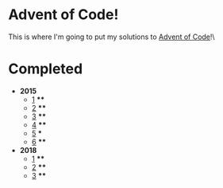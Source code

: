 # Advent of Code!
This is where I'm going to put my solutions to [Advent of Code](http://adventofcode.com/)!\
# Completed
* __2015__
  * [1](https://adventofcode.com/2015/day/1) __\*\*__
  * [2](https://adventofcode.com/2015/day/2) __\*\*__
  * [3](https://adventofcode.com/2015/day/3) __\*\*__
  * [4](https://adventofcode.com/2015/day/4) __\*\*__
  * [5](https://adventofcode.com/2015/day/5) __\*__
  * [6](https://adventofcode.com/2015/day/6) __\*\*__
* __2018__
  * [1](https://adventofcode.com/2018/day/1) __\*\*__
  * [2](https://adventofcode.com/2018/day/2) __\*\*__
  * [3](https://adventofcode.com/2018/day/3) __\*\*__
